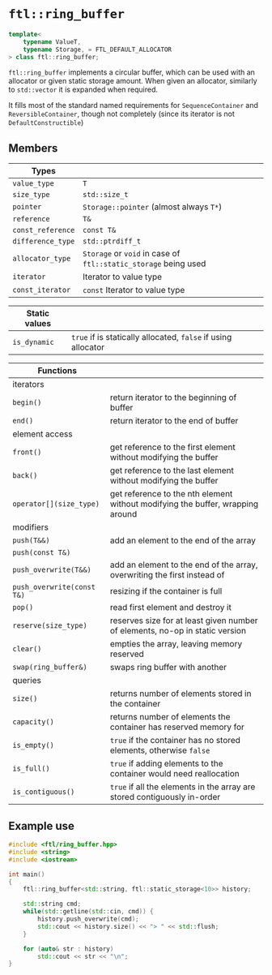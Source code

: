 # `ftl::ring_buffer`

``` cpp
template<
    typename ValueT,
    typename Storage, = FTL_DEFAULT_ALLOCATOR
> class ftl::ring_buffer;
```

`ftl::ring_buffer` implements a circular buffer, which can be used
with an allocator or given static storage amount.  When given an
allocator, similarly to `std::vector` it is expanded when required.

It fills most of the standard named requirements for `SequenceContainer`
and `ReversibleContainer`, though not completely (since its iterator
is not `DefaultConstructible`)

## Members
| Types             |                                                                   |
| -------           | -----------                                                       |
| `value_type`      | `T`                                                               |
| `size_type`       | `std::size_t`                                                     |
| `pointer`         | `Storage::pointer` (almost always `T*`)                           |
| `reference`       | `T&`                                                              |
| `const_reference` | `const T&`                                                        |
| `difference_type` | `std::ptrdiff_t`                                                  |
| `allocator_type`  | `Storage` or `void` in case of `ftl::static_storage` being used   |
| `iterator`        |  Iterator to value type                                           |
| `const_iterator`  |  `const` Iterator to value type                                   |

| Static values     |                                                                   |
| -------           | -----------                                                       |
| `is_dynamic`      | `true` if is statically allocated, `false` if using allocator     |

| Functions                     |                                                                                   |
| -------                       | -----------                                                                       |
| iterators                     |                                                                                   |
| `begin()`                     | return iterator to the  beginning of buffer                                       |
| `end()`                       | return iterator to the end of buffer                                              |
| element access                |                                                                                   |
| `front()`                     | get reference to the first element without modifying the buffer                   |
| `back()`                      | get reference to the last element without modifying the buffer                    |
| `operator[](size_type)`       | get reference to the nth element without modifying the buffer, wrapping around    |
| modifiers                     |                                                                                   |
| `push(T&&)`                   | add an element to the end of the array                                            |
| `push(const T&)`              |                                                                                   |
| `push_overwrite(T&&)`         | add an element to the end of the array, overwriting the first instead of          |
| `push_overwrite(const T&)`    | resizing if the container is full                                                 |
| `pop()`                       | read first element and destroy it                                                 |
| `reserve(size_type)`          | reserves size for at least given number of elements, no-op in static version      |
| `clear()`                     | empties the array, leaving memory reserved                                        |
| `swap(ring_buffer&)`          | swaps ring buffer with another                                                    |
| queries                       |                                                                                   |
| `size()`                      | returns number of elements stored in the container                                |
| `capacity()`                  | returns number of elements the container has reserved memory for                  |
| `is_empty()`                  | `true` if the container has no stored elements, otherwise `false`                 |
| `is_full()`                   | `true` if adding elements to the container would need reallocation                |
| `is_contiguous()`             | `true` if all the elements in the array are stored contiguously in-order          |

## Example use

``` cpp
#include <ftl/ring_buffer.hpp>
#include <string>
#include <iostream>

int main()
{
    ftl::ring_buffer<std::string, ftl::static_storage<10>> history;

    std::string cmd;
    while(std::getline(std::cin, cmd)) {
        history.push_overwrite(cmd);
        std::cout << history.size() << "> " << std::flush;
    }

    for (auto& str : history)
        std::cout << str << "\n";
}
```
